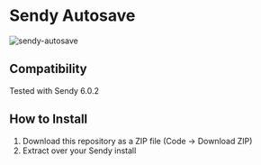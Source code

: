 # Sendy Autosave
![sendy-autosave](https://user-images.githubusercontent.com/1180948/197518936-2a6f149e-5412-4be1-be6e-2ee95b876d11.png)

## Compatibility 

Tested with Sendy 6.0.2

## How to Install

1. Download this repository as a ZIP file (Code -> Download ZIP)
1. Extract over your Sendy install
